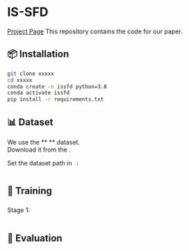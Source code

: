 # IS-SFD
[Project Page](https://github.com/HFUT-CV/IS-SFD)
This repository contains the code for our paper.

## 📦 Installation
```bash
git clone xxxxx
cd xxxxx
conda create -n issfd python=3.8
conda activate issfd
pip install -r requirements.txt
```

## 📊 Dataset
We use the ** ** dataset.  
Download it from the .  

Set the dataset path in ` `:
```yaml

```
## 🔑 Training

###
Stage 1: 
```

```
## 🧪 Evaluation
```

```
